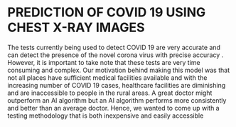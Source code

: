 # PREDICTION OF COVID 19 USING CHEST X-RAY IMAGES

The tests currently being used to detect COVID 19 are very
accurate and can detect the presence of the novel corona
virus with precise accuracy . However, it is important to take
note that these tests are very time consuming and complex.
Our motivation behind making this model was that not all
places have sufficient medical facilities available and with the
increasing number of COVID 19 cases, healthcare facilities are
diminishing and are inaccessible to people in the rural areas.
A great doctor might outperform an AI algorithm but an AI
algorithm performs more consistently and better than an
average doctor. Hence, we wanted to come up with a testing
methodology that is both inexpensive and easily accessible
